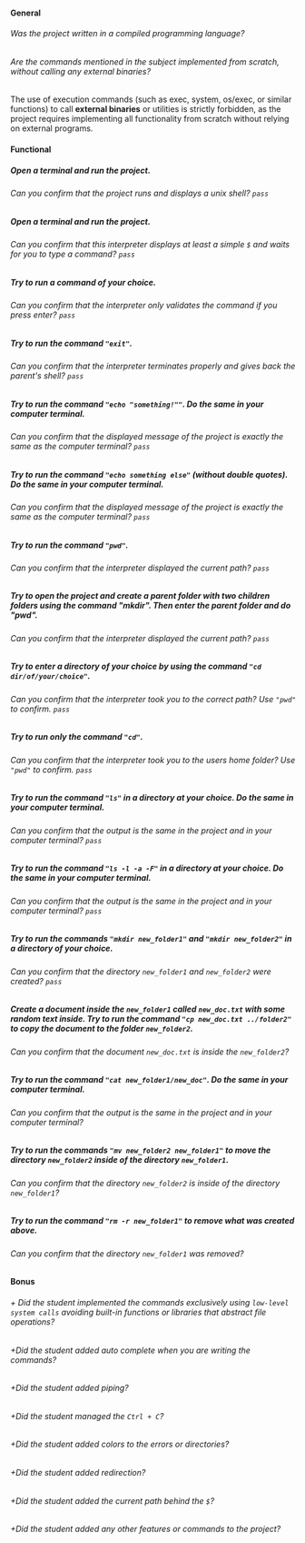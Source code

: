 #### General

###### Was the project written in a compiled programming language?

###### Are the commands mentioned in the subject implemented from scratch, without calling any external binaries?

The use of execution commands (such as exec, system, os/exec, or similar functions) to call **external binaries** or utilities is strictly forbidden, as the project requires implementing all functionality from scratch without relying on external programs.

#### Functional

##### Open a terminal and run the project.

###### Can you confirm that the project runs and displays a unix shell? ```pass```

##### Open a terminal and run the project.

###### Can you confirm that this interpreter displays at least a simple `$` and waits for you to type a command? ```pass```

##### Try to run a command of your choice.

###### Can you confirm that the interpreter only validates the command if you press enter?  ```pass```

##### Try to run the command `"exit"`.

###### Can you confirm that the interpreter terminates properly and gives back the parent's shell?  ```pass```

##### Try to run the command `"echo "something!""`. Do the same in your computer terminal.

###### Can you confirm that the displayed message of the project is exactly the same as the computer terminal? ```pass```

##### Try to run the command `"echo something else"` (without double quotes). Do the same in your computer terminal.

###### Can you confirm that the displayed message of the project is exactly the same as the computer terminal? ```pass```

##### Try to run the command `"pwd"`.

###### Can you confirm that the interpreter displayed the current path? ```pass```

##### Try to open the project and create a parent folder with two children folders using the command "mkdir". Then enter the parent folder and do "pwd".

###### Can you confirm that the interpreter displayed the current path? ```pass```

##### Try to enter a directory of your choice by using the command `"cd dir/of/your/choice"`.

###### Can you confirm that the interpreter took you to the correct path? Use `"pwd"` to confirm.    ```pass```

##### Try to run only the command `"cd"`.

###### Can you confirm that the interpreter took you to the users home folder? Use `"pwd"` to confirm.  ```pass```

##### Try to run the command `"ls"` in a directory at your choice. Do the same in your computer terminal.

###### Can you confirm that the output is the same in the project and in your computer terminal?    ```pass```

##### Try to run the command `"ls -l -a -F"` in a directory at your choice. Do the same in your computer terminal.

###### Can you confirm that the output is the same in the project and in your computer terminal?    ```pass```

##### Try to run the commands `"mkdir new_folder1"` and `"mkdir new_folder2"` in a directory of your choice.

###### Can you confirm that the directory `new_folder1` and `new_folder2` were created? ```pass```

##### Create a document inside the `new_folder1` called `new_doc.txt` with some random text inside. Try to run the command `"cp new_doc.txt ../folder2"` to copy the document to the folder `new_folder2`.

###### Can you confirm that the document `new_doc.txt` is inside the `new_folder2`?

##### Try to run the command `"cat new_folder1/new_doc"`. Do the same in your computer terminal.

###### Can you confirm that the output is the same in the project and in your computer terminal?

##### Try to run the commands `"mv new_folder2 new_folder1"` to move the directory `new_folder2` inside of the directory `new_folder1`.

###### Can you confirm that the directory `new_folder2` is inside of the directory `new_folder1`?

##### Try to run the command `"rm -r new_folder1"` to remove what was created above.

###### Can you confirm that the directory `new_folder1` was removed?

#### Bonus

###### + Did the student implemented the commands exclusively using `low-level system calls` avoiding built-in functions or libraries that abstract file operations?

###### +Did the student added auto complete when you are writing the commands?

###### +Did the student added piping?

###### +Did the student managed the `Ctrl + C`?

###### +Did the student added colors to the errors or directories?

###### +Did the student added redirection?

###### +Did the student added the current path behind the `$`?

###### +Did the student added any other features or commands to the project?